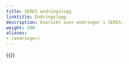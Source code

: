 ```yaml
---
title: SERES endringslogg
linktitle: Endringslogg
description: Oversikt over endringer i SERES.
weight: 200
aliases:
- /endringer/
---
```


{{<children description="true" />}}